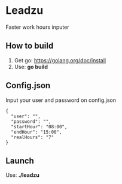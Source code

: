 # Leadzu
Faster work hours inputer

## How to build
1. Get go: https://golang.org/doc/install
2. Use: **go build**

## Config.json
Input your user and password on config.json

````
{
  "user": "",
  "password": "",
  "startHour": "08:00",
  "endHour": "15:00",
  "realHours": "7"
}
````

## Launch
Use: **./leadzu**